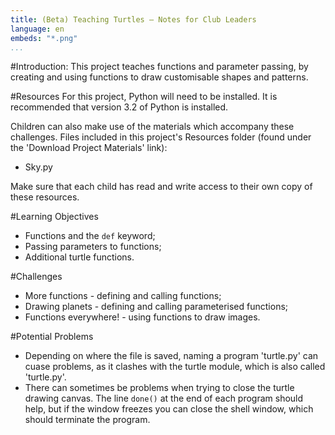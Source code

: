 ```yaml
---
title: (Beta) Teaching Turtles — Notes for Club Leaders
language: en
embeds: "*.png"
...
```


#Introduction:
This project teaches functions and parameter passing, by creating and using functions to draw customisable shapes and patterns.

#Resources
For this project, Python will need to be installed. It is recommended that version 3.2 of Python is installed.

Children can also make use of the materials which accompany these challenges. Files included in this project's Resources folder (found under the 'Download Project Materials' link):

+ Sky.py

Make sure that each child has read and write access to their own copy of these resources.

#Learning Objectives
+ Functions and the `def` keyword;
+ Passing parameters to functions;
+ Additional turtle functions.


#Challenges
+ More functions - defining and calling functions;
+ Drawing planets - defining and calling parameterised functions;
+ Functions everywhere! - using functions to draw images.

#Potential Problems
+ Depending on where the file is saved, naming a program 'turtle.py' can cuase problems, as it clashes with the turtle module, which is also called 'turtle.py'.
+ There can sometimes be problems when trying to close the turtle drawing canvas. The line `done()` at the end of each program should help, but if the window freezes you can close the shell window, which should terminate the program.